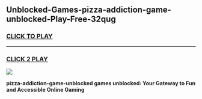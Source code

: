 
## Unblocked-Games-pizza-addiction-game-unblocked-Play-Free-32qug
<h3>
<a href="https://premium76.site?title=pizza-addiction-game-unblocked&ref=21A">CLICK TO PLAY</a></h3>
<hr>

<h3>
<a href="https://premium76.site?title=pizza-addiction-game-unblocked&ref=21A">CLICK 2 PLAY</a>
  
</h3>

<a href="https://premium76.site?title=pizza-addiction-game-unblocked&ref=21A"><img src="https://clearcache.store/games.png"></a>


**pizza-addiction-game-unblocked games unblocked: Your Gateway to Fun and Accessible Online Gaming**
